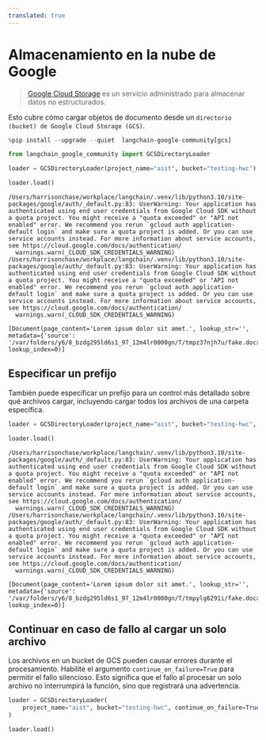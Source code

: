 ```yaml
---
translated: true
---
```


# Almacenamiento en la nube de Google

>[Google Cloud Storage](https://en.wikipedia.org/wiki/Google_Cloud_Storage) es un servicio administrado para almacenar datos no estructurados.

Esto cubre cómo cargar objetos de documento desde un `directorio (bucket) de Google Cloud Storage (GCS)`.

```python
%pip install --upgrade --quiet  langchain-google-community[gcs]
```

```python
from langchain_google_community import GCSDirectoryLoader
```

```python
loader = GCSDirectoryLoader(project_name="aist", bucket="testing-hwc")
```

```python
loader.load()
```

```output
/Users/harrisonchase/workplace/langchain/.venv/lib/python3.10/site-packages/google/auth/_default.py:83: UserWarning: Your application has authenticated using end user credentials from Google Cloud SDK without a quota project. You might receive a "quota exceeded" or "API not enabled" error. We recommend you rerun `gcloud auth application-default login` and make sure a quota project is added. Or you can use service accounts instead. For more information about service accounts, see https://cloud.google.com/docs/authentication/
  warnings.warn(_CLOUD_SDK_CREDENTIALS_WARNING)
/Users/harrisonchase/workplace/langchain/.venv/lib/python3.10/site-packages/google/auth/_default.py:83: UserWarning: Your application has authenticated using end user credentials from Google Cloud SDK without a quota project. You might receive a "quota exceeded" or "API not enabled" error. We recommend you rerun `gcloud auth application-default login` and make sure a quota project is added. Or you can use service accounts instead. For more information about service accounts, see https://cloud.google.com/docs/authentication/
  warnings.warn(_CLOUD_SDK_CREDENTIALS_WARNING)
```

```output
[Document(page_content='Lorem ipsum dolor sit amet.', lookup_str='', metadata={'source': '/var/folders/y6/8_bzdg295ld6s1_97_12m4lr0000gn/T/tmpz37njh7u/fake.docx'}, lookup_index=0)]
```

## Especificar un prefijo

También puede especificar un prefijo para un control más detallado sobre qué archivos cargar, incluyendo cargar todos los archivos de una carpeta específica.

```python
loader = GCSDirectoryLoader(project_name="aist", bucket="testing-hwc", prefix="fake")
```

```python
loader.load()
```

```output
/Users/harrisonchase/workplace/langchain/.venv/lib/python3.10/site-packages/google/auth/_default.py:83: UserWarning: Your application has authenticated using end user credentials from Google Cloud SDK without a quota project. You might receive a "quota exceeded" or "API not enabled" error. We recommend you rerun `gcloud auth application-default login` and make sure a quota project is added. Or you can use service accounts instead. For more information about service accounts, see https://cloud.google.com/docs/authentication/
  warnings.warn(_CLOUD_SDK_CREDENTIALS_WARNING)
/Users/harrisonchase/workplace/langchain/.venv/lib/python3.10/site-packages/google/auth/_default.py:83: UserWarning: Your application has authenticated using end user credentials from Google Cloud SDK without a quota project. You might receive a "quota exceeded" or "API not enabled" error. We recommend you rerun `gcloud auth application-default login` and make sure a quota project is added. Or you can use service accounts instead. For more information about service accounts, see https://cloud.google.com/docs/authentication/
  warnings.warn(_CLOUD_SDK_CREDENTIALS_WARNING)
```

```output
[Document(page_content='Lorem ipsum dolor sit amet.', lookup_str='', metadata={'source': '/var/folders/y6/8_bzdg295ld6s1_97_12m4lr0000gn/T/tmpylg6291i/fake.docx'}, lookup_index=0)]
```

## Continuar en caso de fallo al cargar un solo archivo

Los archivos en un bucket de GCS pueden causar errores durante el procesamiento. Habilite el argumento `continue_on_failure=True` para permitir el fallo silencioso. Esto significa que el fallo al procesar un solo archivo no interrumpirá la función, sino que registrará una advertencia.

```python
loader = GCSDirectoryLoader(
    project_name="aist", bucket="testing-hwc", continue_on_failure=True
)
```

```python
loader.load()
```
